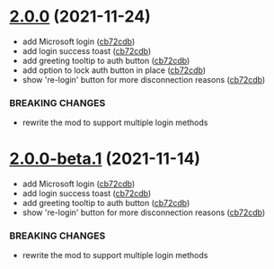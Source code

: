 # [2.0.0](https://github.com/axieum/authme/compare/v1.5.0...v2.0.0) (2021-11-24)


* add Microsoft login ([cb72cdb](https://github.com/axieum/authme/commit/cb72cdb6e37a01cd20a581a107b3fbe96ffd9c70))
* add login success toast ([cb72cdb](https://github.com/axieum/authme/commit/cb72cdb6e37a01cd20a581a107b3fbe96ffd9c70))
* add greeting tooltip to auth button ([cb72cdb](https://github.com/axieum/authme/commit/cb72cdb6e37a01cd20a581a107b3fbe96ffd9c70))
* add option to lock auth button in place ([cb72cdb](https://github.com/axieum/authme/commit/cb72cdb6e37a01cd20a581a107b3fbe96ffd9c70))
* show 're-login' button for more disconnection reasons ([cb72cdb](https://github.com/axieum/authme/commit/cb72cdb6e37a01cd20a581a107b3fbe96ffd9c70))


### BREAKING CHANGES

* rewrite the mod to support multiple login methods

# [2.0.0-beta.1](https://github.com/axieum/authme/compare/v1.5.0...v2.0.0-beta.1) (2021-11-14)


* add Microsoft login ([cb72cdb](https://github.com/axieum/authme/commit/cb72cdb6e37a01cd20a581a107b3fbe96ffd9c70))
* add login success toast ([cb72cdb](https://github.com/axieum/authme/commit/cb72cdb6e37a01cd20a581a107b3fbe96ffd9c70))
* add greeting tooltip to auth button ([cb72cdb](https://github.com/axieum/authme/commit/cb72cdb6e37a01cd20a581a107b3fbe96ffd9c70))
* show 're-login' button for more disconnection reasons ([cb72cdb](https://github.com/axieum/authme/commit/cb72cdb6e37a01cd20a581a107b3fbe96ffd9c70))


### BREAKING CHANGES

* rewrite the mod to support multiple login methods
